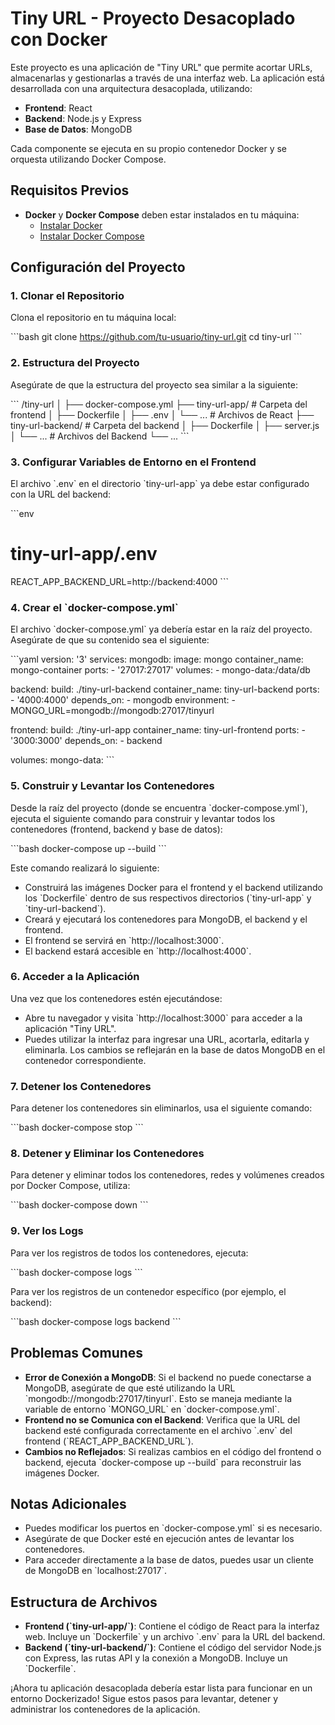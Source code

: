 # Tiny URL - Proyecto Desacoplado con Docker

Este proyecto es una aplicación de "Tiny URL" que permite acortar URLs, almacenarlas y gestionarlas a través de una interfaz web. La aplicación está desarrollada con una arquitectura desacoplada, utilizando:
- **Frontend**: React
- **Backend**: Node.js y Express
- **Base de Datos**: MongoDB

Cada componente se ejecuta en su propio contenedor Docker y se orquesta utilizando Docker Compose.

## Requisitos Previos
- **Docker** y **Docker Compose** deben estar instalados en tu máquina:
  - [Instalar Docker](https://docs.docker.com/get-docker/)
  - [Instalar Docker Compose](https://docs.docker.com/compose/install/)

## Configuración del Proyecto

### 1. Clonar el Repositorio
Clona el repositorio en tu máquina local:

\`\`\`bash
git clone https://github.com/tu-usuario/tiny-url.git
cd tiny-url
\`\`\`

### 2. Estructura del Proyecto
Asegúrate de que la estructura del proyecto sea similar a la siguiente:

\`\`\`
/tiny-url
│
├── docker-compose.yml
├── tiny-url-app/        # Carpeta del frontend
│   ├── Dockerfile
│   ├── .env
│   └── ...              # Archivos de React
├── tiny-url-backend/    # Carpeta del backend
│   ├── Dockerfile
│   ├── server.js
│   └── ...              # Archivos del Backend
└── ...
\`\`\`

### 3. Configurar Variables de Entorno en el Frontend
El archivo \`.env\` en el directorio \`tiny-url-app\` ya debe estar configurado con la URL del backend:

\`\`\`env
# tiny-url-app/.env
REACT_APP_BACKEND_URL=http://backend:4000
\`\`\`

### 4. Crear el \`docker-compose.yml\`
El archivo \`docker-compose.yml\` ya debería estar en la raíz del proyecto. Asegúrate de que su contenido sea el siguiente:

\`\`\`yaml
version: '3'
services:
  mongodb:
    image: mongo
    container_name: mongo-container
    ports:
      - '27017:27017'
    volumes:
      - mongo-data:/data/db

  backend:
    build: ./tiny-url-backend
    container_name: tiny-url-backend
    ports:
      - '4000:4000'
    depends_on:
      - mongodb
    environment:
      - MONGO_URL=mongodb://mongodb:27017/tinyurl

  frontend:
    build: ./tiny-url-app
    container_name: tiny-url-frontend
    ports:
      - '3000:3000'
    depends_on:
      - backend

volumes:
  mongo-data:
\`\`\`

### 5. Construir y Levantar los Contenedores
Desde la raíz del proyecto (donde se encuentra \`docker-compose.yml\`), ejecuta el siguiente comando para construir y levantar todos los contenedores (frontend, backend y base de datos):

\`\`\`bash
docker-compose up --build
\`\`\`

Este comando realizará lo siguiente:
- Construirá las imágenes Docker para el frontend y el backend utilizando los \`Dockerfile\` dentro de sus respectivos directorios (\`tiny-url-app\` y \`tiny-url-backend\`).
- Creará y ejecutará los contenedores para MongoDB, el backend y el frontend.
- El frontend se servirá en \`http://localhost:3000\`.
- El backend estará accesible en \`http://localhost:4000\`.

### 6. Acceder a la Aplicación
Una vez que los contenedores estén ejecutándose:
- Abre tu navegador y visita \`http://localhost:3000\` para acceder a la aplicación "Tiny URL".
- Puedes utilizar la interfaz para ingresar una URL, acortarla, editarla y eliminarla. Los cambios se reflejarán en la base de datos MongoDB en el contenedor correspondiente.

### 7. Detener los Contenedores
Para detener los contenedores sin eliminarlos, usa el siguiente comando:

\`\`\`bash
docker-compose stop
\`\`\`

### 8. Detener y Eliminar los Contenedores
Para detener y eliminar todos los contenedores, redes y volúmenes creados por Docker Compose, utiliza:

\`\`\`bash
docker-compose down
\`\`\`

### 9. Ver los Logs
Para ver los registros de todos los contenedores, ejecuta:

\`\`\`bash
docker-compose logs
\`\`\`

Para ver los registros de un contenedor específico (por ejemplo, el backend):

\`\`\`bash
docker-compose logs backend
\`\`\`

## Problemas Comunes
- **Error de Conexión a MongoDB**: Si el backend no puede conectarse a MongoDB, asegúrate de que esté utilizando la URL \`mongodb://mongodb:27017/tinyurl\`. Esto se maneja mediante la variable de entorno \`MONGO_URL\` en \`docker-compose.yml\`.
- **Frontend no se Comunica con el Backend**: Verifica que la URL del backend esté configurada correctamente en el archivo \`.env\` del frontend (\`REACT_APP_BACKEND_URL\`).
- **Cambios no Reflejados**: Si realizas cambios en el código del frontend o backend, ejecuta \`docker-compose up --build\` para reconstruir las imágenes Docker.

## Notas Adicionales
- Puedes modificar los puertos en \`docker-compose.yml\` si es necesario.
- Asegúrate de que Docker esté en ejecución antes de levantar los contenedores.
- Para acceder directamente a la base de datos, puedes usar un cliente de MongoDB en \`localhost:27017\`.

## Estructura de Archivos
- **Frontend (\`tiny-url-app/\`)**: Contiene el código de React para la interfaz web. Incluye un \`Dockerfile\` y un archivo \`.env\` para la URL del backend.
- **Backend (\`tiny-url-backend/\`)**: Contiene el código del servidor Node.js con Express, las rutas API y la conexión a MongoDB. Incluye un \`Dockerfile\`.

¡Ahora tu aplicación desacoplada debería estar lista para funcionar en un entorno Dockerizado! Sigue estos pasos para levantar, detener y administrar los contenedores de la aplicación.


